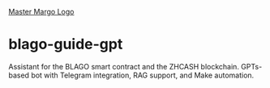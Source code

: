 [Master Margo Logo](./мастер-марго-логотип.png)
# blago-guide-gpt
Assistant for the BLAGO smart contract and the ZHCASH blockchain. GPTs-based bot with Telegram integration, RAG support, and Make automation.
